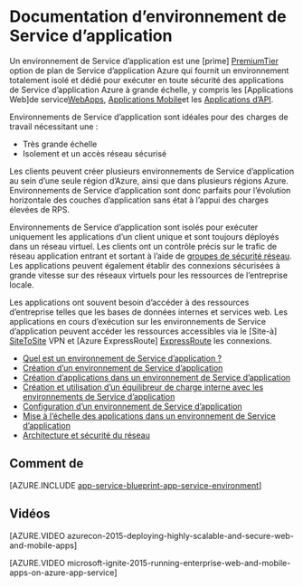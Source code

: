 <properties 
    pageTitle="Environnement de Service d’application | Microsoft Azure" 
    description="Quel est un environnement de Service d’application Azure ? Introduction à l’environnement de Service d’application." 
    keywords="environnement de service d’application Azure, réseau virtuel, la sécurisation des réseaux"
    services="app-service" 
    documentationCenter="" 
    authors="stefsch" 
    manager="wpickett" 
    editor=""/>

<tags 
    ms.service="app-service" 
    ms.workload="na" 
    ms.tgt_pltfrm="na" 
    ms.devlang="na" 
    ms.topic="article" 
    ms.date="10/04/2016" 
    ms.author="stefsch"/>

# <a name="app-service-environment-documentation"></a>Documentation d’environnement de Service d’application

Un environnement de Service d’application est une [prime] [ PremiumTier] option de plan de Service d’application Azure qui fournit un environnement totalement isolé et dédié pour exécuter en toute sécurité des applications de Service d’application Azure à grande échelle, y compris les [Applications Web]de service[WebApps], [Applications Mobile][MobileApps]et les [Applications d’API][APIApps].  

Environnements de Service d’application sont idéales pour des charges de travail nécessitant une :

- Très grande échelle
- Isolement et un accès réseau sécurisé

Les clients peuvent créer plusieurs environnements de Service d’application au sein d’une seule région d’Azure, ainsi que dans plusieurs régions Azure.  Environnements de Service d’application sont donc parfaits pour l’évolution horizontale des couches d’application sans état à l’appui des charges élevées de RPS.

Environnements de Service d’application sont isolés pour exécuter uniquement les applications d’un client unique et sont toujours déployés dans un réseau virtuel.  Les clients ont un contrôle précis sur le trafic de réseau application entrant et sortant à l’aide de [groupes de sécurité réseau][NetworkSecurityGroups].  Les applications peuvent également établir des connexions sécurisées à grande vitesse sur des réseaux virtuels pour les ressources de l’entreprise locale.

Les applications ont souvent besoin d’accéder à des ressources d’entreprise telles que les bases de données internes et services web.  Les applications en cours d’exécution sur les environnements de Service d’application peuvent accéder les ressources accessibles via le [Site-à] [ SiteToSite] VPN et [Azure ExpressRoute] [ ExpressRoute] les connexions.

* [Quel est un environnement de Service d’application ?](../app-service-web/app-service-app-service-environment-intro.md)
* [Création d’un environnement de Service d’application](../app-service-web/app-service-web-how-to-create-an-app-service-environment.md)
* [Création d’applications dans un environnement de Service d’application](../app-service-web/app-service-web-how-to-create-a-web-app-in-an-ase.md)
* [Création et utilisation d’un équilibreur de charge interne avec les environnements de Service d’application](../app-service-web/app-service-environment-with-internal-load-balancer.md)
* [Configuration d’un environnement de Service d’application](../app-service-web/app-service-web-configure-an-app-service-environment.md) 
* [Mise à l’échelle des applications dans un environnement de Service d’application](../app-service-web/app-service-web-scale-a-web-app-in-an-app-service-environment.md)
* [Architecture et sécurité du réseau](../app-service-web/app-service-app-service-environment-network-architecture-overview.md)

## <a name="how-tos"></a>Comment de

[AZURE.INCLUDE [app-service-blueprint-app-service-environment](../../includes/app-service-blueprint-app-service-environment.md)]


## <a name="videos"></a>Vidéos
[AZURE.VIDEO azurecon-2015-deploying-highly-scalable-and-secure-web-and-mobile-apps]

[AZURE.VIDEO microsoft-ignite-2015-running-enterprise-web-and-mobile-apps-on-azure-app-service]


<!-- LINKS -->
[PremiumTier]: http://azure.microsoft.com/pricing/details/app-service/
[WebApps]: http://azure.microsoft.com/documentation/articles/app-service-web-overview/
[MobileApps]: http://azure.microsoft.com/documentation/articles/app-service-mobile-value-prop-preview/
[APIApps]: http://azure.microsoft.com/documentation/articles/app-service-api-apps-why-best-platform/
[NetworkSecurityGroups]: https://azure.microsoft.com/documentation/articles/virtual-networks-nsg/
[SiteToSite]: https://azure.microsoft.com/documentation/articles/vpn-gateway-site-to-site-create/
[ExpressRoute]: http://azure.microsoft.com/services/expressroute/
